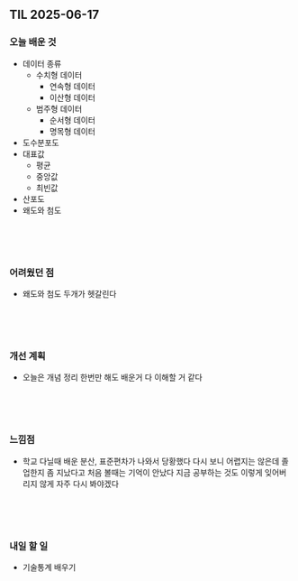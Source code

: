 ## TIL 2025-06-17

### 오늘 배운 것
- 데이터 종류
  - 수치형 데이터
    - 연속형 데이터
    - 이산형 데이터
  - 범주형 데이터
    - 순서형 데이터
    - 명목형 데이터
- 도수분포도
- 대표값
  - 평균
  - 중앙값
  - 최빈값
- 산포도
- 왜도와 첨도

<br/>
<br/>
<br/>

### 어려웠던 점
- 왜도와 첨도 두개가 헷갈린다


<br/>
<br/>
<br/> 

### 개선 계획
- 오늘은 개념 정리 한번만 해도 배운거 다 이해할 거 같다

<br/>
<br/>
<br/>

### 느낌점
- 학교 다닐때 배운 분산, 표준편차가 나와서 당황했다 다시 보니 어렵지는 않은데 졸업한지 좀 지났다고 처음 볼때는 기억이 안났다 지금 공부하는 것도 이렇게 잊어버리지 않게 자주 다시 봐야겠다

<br/>
<br/>
<br/>

### 내일 할 일
- 기술통계 배우기